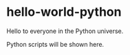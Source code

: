 # hello-world-python

Hello to everyone in the Python universe.

Python scripts will be shown here.
